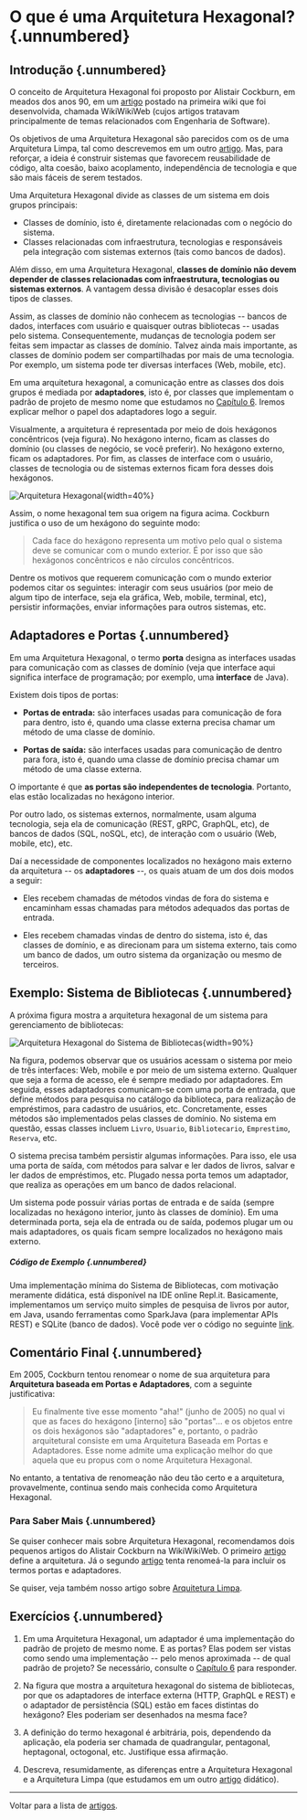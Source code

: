 # O que é uma Arquitetura Hexagonal? {.unnumbered}

## Introdução {.unnumbered}

O conceito de Arquitetura Hexagonal foi proposto por Alistair Cockburn, 
em meados dos anos 90, em um [artigo](http://wiki.c2.com/?HexagonalArchitecture) 
postado na primeira wiki que foi desenvolvida, chamada WikiWikiWeb 
(cujos artigos tratavam principalmente de temas relacionados com 
Engenharia de Software).

Os objetivos de uma Arquitetura Hexagonal são parecidos com os
de uma Arquitetura Limpa, tal como descrevemos em um outro 
[artigo](./arquitetura-limpa.html). Mas, 
para reforçar, a ideia é construir sistemas que favorecem 
reusabilidade de código, alta coesão, baixo acoplamento, independência 
de tecnologia e que são mais fáceis de serem testados. 

Uma Arquitetura Hexagonal divide as classes de um sistema em
dois grupos principais: 

* Classes de domínio, isto é, diretamente relacionadas com o negócio do sistema. 
* Classes relacionadas com infraestrutura, tecnologias e responsáveis
pela integração com sistemas externos (tais como bancos de dados). 

Além disso, em uma Arquitetura Hexagonal, **classes de domínio não devem 
depender de classes relacionadas com infraestrutura, tecnologias ou 
sistemas externos**. A vantagem dessa divisão é desacoplar esses dois 
tipos de classes.

Assim, as classes de domínio não conhecem as tecnologias -- bancos 
de dados, interfaces com usuário e quaisquer outras bibliotecas -- 
usadas pelo sistema. Consequentemente, mudanças de tecnologia 
podem ser feitas sem impactar as classes de domínio. Talvez ainda 
mais importante, as classes de domínio podem ser compartilhadas 
por mais de uma tecnologia. Por exemplo, um sistema pode ter diversas 
interfaces (Web, mobile, etc). 

Em uma arquitetura hexagonal, a comunicação entre as classes dos dois 
grupos é mediada por **adaptadores**, isto é, por classes que 
implementam o padrão de projeto de mesmo nome que estudamos no 
[Capítulo 6](../cap6.html#adaptador). Iremos explicar
melhor o papel dos adaptadores logo a seguir.

Visualmente, a arquitetura é representada por meio de dois hexágonos 
concêntricos (veja figura). No hexágono interno, ficam as classes do domínio 
(ou classes de negócio, se você preferir). No hexágono externo, ficam os 
adaptadores. Por fim, as classes de interface com o usuário, classes de
tecnologia ou de sistemas externos ficam fora desses dois hexágonos.

![Arquitetura Hexagonal](./figs/arquitetura-hexagonal.svg){width=40%}

Assim, o nome hexagonal tem sua origem na figura acima.
Cockburn justifica o uso de um hexágono do seguinte modo:

> Cada face do hexágono representa um motivo pelo qual o sistema deve 
se comunicar com o mundo exterior. É por isso que são hexágonos 
concêntricos e não círculos concêntricos.

Dentre os motivos que requerem comunicação com o mundo
exterior podemos citar os seguintes: interagir com seus usuários
(por meio de algum tipo de interface, seja ela gráfica, Web, mobile, 
terminal, etc), persistir informações, enviar informações para 
outros sistemas, etc.

## Adaptadores e Portas {.unnumbered}

Em uma Arquitetura Hexagonal, o termo **porta** designa as interfaces
usadas para comunicação com as classes de domínio (veja que interface
aqui significa interface de programação; por exemplo, uma **interface**
de Java).

Existem dois tipos de portas:

* **Portas de entrada:** são interfaces usadas para comunicação 
de fora para dentro, isto é, quando uma classe externa precisa chamar 
um método de uma classe de domínio. 

* **Portas de saída:** são interfaces usadas para comunicação de 
dentro para fora, isto é, quando uma classe de domínio precisa 
chamar um método de uma classe externa. 

O importante é que **as portas são independentes de tecnologia**. 
Portanto, elas estão localizadas no hexágono interior.

Por outro lado, os sistemas externos, normalmente, usam alguma tecnologia, 
seja ela de comunicação (REST, gRPC, GraphQL, etc), de bancos de dados 
(SQL, noSQL, etc), de interação com o usuário (Web, mobile, etc), etc.

Daí a necessidade de componentes localizados no hexágono mais externo 
da arquitetura -- os **adaptadores** --, os quais atuam de um dos dois 
modos a seguir:

* Eles recebem chamadas de métodos vindas de fora do sistema e  
encaminham essas chamadas para métodos adequados das portas de 
entrada.

* Eles recebem chamadas vindas de dentro do sistema, isto é,
das classes de domínio, e as direcionam para um sistema externo, 
tais como um banco de dados, um outro sistema da organização ou mesmo
de terceiros.

## Exemplo: Sistema de Bibliotecas {.unnumbered}

A próxima figura mostra a arquitetura hexagonal de um sistema para
gerenciamento de bibliotecas:

![Arquitetura Hexagonal do Sistema de Bibliotecas](./figs/hex-ports-adapters.svg){width=90%}

Na figura, podemos observar que os usuários acessam o sistema por meio 
de três interfaces: Web, mobile e por meio de um sistema externo. Qualquer 
que seja a forma de acesso, ele é sempre mediado por adaptadores. Em seguida, 
esses adaptadores comunicam-se com uma porta de entrada, que define métodos 
para pesquisa no catálogo da biblioteca, para realização de empréstimos, 
para cadastro de usuários, etc. Concretamente, esses métodos são implementados 
pelas classes de domínio. No sistema em questão, essas classes incluem `Livro`, 
`Usuario`,  `Bibliotecario`, `Emprestimo`, `Reserva`, etc.

O sistema precisa também persistir algumas informações. Para isso, 
ele usa uma porta de saída, com métodos para salvar e ler dados de livros, 
salvar e ler dados de empréstimos, etc. Plugado nessa porta temos um 
adaptador, que realiza as operações em um banco de dados relacional.

Um sistema pode possuir várias portas de entrada e de saída (sempre 
localizadas no hexágono interior, junto às classes de domínio). Em uma 
determinada porta, seja ela de entrada ou de saída, podemos plugar 
um ou mais adaptadores, os quais ficam sempre localizados no hexágono
mais externo.

##### Código de Exemplo {.unnumbered}

Uma implementação mínima do Sistema de Bibliotecas, com 
motivação meramente didática, está disponível na IDE online Repl.it. 
Basicamente, implementamos um serviço muito simples de pesquisa de 
livros por autor, em Java, usando ferramentas como SparkJava (para 
implementar APIs REST) e SQLite (banco de dados). Você pode ver o 
código no seguinte 
[link](https://replit.com/@engsoftmoderna/ExemploArquiteturaHexagonal).


## Comentário Final {.unnumbered}

Em 2005, Cockburn tentou renomear o nome de sua arquitetura para 
**Arquitetura baseada em Portas e Adaptadores**, com a seguinte
justificativa:

> Eu finalmente tive esse momento "aha!" (junho de 2005) no qual vi 
que as faces do hexágono [interno] são "portas"... e os objetos entre 
os dois hexágonos são "adaptadores" e, portanto, o padrão arquitetural 
consiste em uma Arquitetura Baseada em Portas e Adaptadores. Esse nome 
admite uma explicação melhor do que aquela que eu propus com o nome 
Arquitetura Hexagonal. 

No entanto, a tentativa de renomeação não deu tão certo e a arquitetura,
provavelmente, continua sendo mais conhecida como Arquitetura Hexagonal.

### Para Saber Mais {.unnumbered}

Se quiser conhecer mais sobre Arquitetura Hexagonal, recomendamos dois
pequenos artigos do Alistair Cockburn na WikiWikiWeb. O primeiro 
[artigo](http://wiki.c2.com/?HexagonalArchitecture) define a arquitetura. 
Já o segundo [artigo](http://wiki.c2.com/?PortsAndAdaptersArchitecture) 
tenta renomeá-la para incluir os termos portas e adaptadores.

Se quiser, veja também nosso artigo sobre
[Arquitetura Limpa](./arquitetura-limpa.html).

## Exercícios {.unnumbered}

1. Em uma Arquitetura Hexagonal, um adaptador é uma implementação do 
padrão de projeto de mesmo nome. E as portas? Elas podem ser 
vistas como sendo uma implementação -- pelo menos aproximada -- de 
qual padrão de projeto? Se necessário, consulte o 
[Capítulo 6](../cap6.html) para responder.

2. Na figura que mostra a arquitetura hexagonal do sistema de bibliotecas,
por que os adaptadores de interface externa (HTTP, GraphQL e REST) e
o adaptador de persistência (SQL) estão em faces distintas do hexágono?
Eles poderiam ser desenhados na mesma face?

3. A definição do termo hexagonal é arbitrária, pois, dependendo
da aplicação, ela poderia ser chamada de quadrangular, pentagonal, heptagonal,
octogonal, etc. Justifique essa afirmação.

4. Descreva, resumidamente, as diferenças entre a Arquitetura Hexagonal
e a Arquitetura Limpa (que estudamos em um outro 
[artigo](./arquitetura-limpa.html) didático).

* * * 

Voltar para a lista de [artigos](./artigos.html). 

